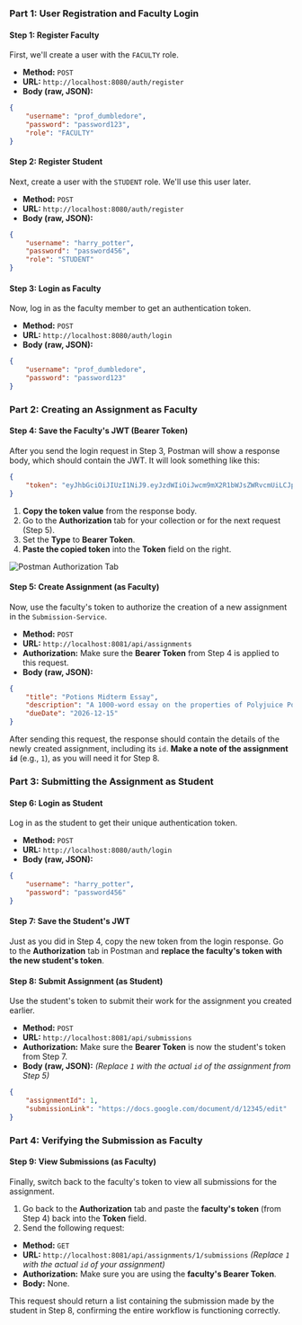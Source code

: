 ### **Part 1: User Registration and Faculty Login**

#### **Step 1: Register Faculty**

First, we'll create a user with the `FACULTY` role.

*   **Method:** `POST`
*   **URL:** `http://localhost:8080/auth/register`
*   **Body (raw, JSON):**

```json
{
    "username": "prof_dumbledore",
    "password": "password123",
    "role": "FACULTY"
}
```

#### **Step 2: Register Student**

Next, create a user with the `STUDENT` role. We'll use this user later.

*   **Method:** `POST`
*   **URL:** `http://localhost:8080/auth/register`
*   **Body (raw, JSON):**

```json
{
    "username": "harry_potter",
    "password": "password456",
    "role": "STUDENT"
}
```

#### **Step 3: Login as Faculty**

Now, log in as the faculty member to get an authentication token.

*   **Method:** `POST`
*   **URL:** `http://localhost:8080/auth/login`
*   **Body (raw, JSON):**

```json
{
    "username": "prof_dumbledore",
    "password": "password123"
}
```

### **Part 2: Creating an Assignment as Faculty**

#### **Step 4: Save the Faculty's JWT (Bearer Token)**

After you send the login request in Step 3, Postman will show a response body, which should contain the JWT. It will look something like this:

```json
{
    "token": "eyJhbGciOiJIUzI1NiJ9.eyJzdWIiOiJwcm9mX2R1bWJsZWRvcmUiLCJpYXQiOjE2N..."
}
```

1.  **Copy the token value** from the response body.
2.  Go to the **Authorization** tab for your collection or for the next request (Step 5).
3.  Set the **Type** to **Bearer Token**.
4.  **Paste the copied token** into the **Token** field on the right.

![Postman Authorization Tab](https://i.imgur.com/your-image-url.png) 

#### **Step 5: Create Assignment (as Faculty)**

Now, use the faculty's token to authorize the creation of a new assignment in the `Submission-Service`.

*   **Method:** `POST`
*   **URL:** `http://localhost:8081/api/assignments`
*   **Authorization:** Make sure the **Bearer Token** from Step 4 is applied to this request.
*   **Body (raw, JSON):**

```json
{
    "title": "Potions Midterm Essay",
    "description": "A 1000-word essay on the properties of Polyjuice Potion.",
    "dueDate": "2026-12-15"
}
```

After sending this request, the response should contain the details of the newly created assignment, including its `id`. **Make a note of the assignment `id`** (e.g., `1`), as you will need it for Step 8.

### **Part 3: Submitting the Assignment as Student**

#### **Step 6: Login as Student**

Log in as the student to get their unique authentication token.

*   **Method:** `POST`
*   **URL:** `http://localhost:8080/auth/login`
*   **Body (raw, JSON):**

```json
{
    "username": "harry_potter",
    "password": "password456"
}
```

#### **Step 7: Save the Student's JWT**

Just as you did in Step 4, copy the new token from the login response. Go to the **Authorization** tab in Postman and **replace the faculty's token with the new student's token**.

#### **Step 8: Submit Assignment (as Student)**

Use the student's token to submit their work for the assignment you created earlier.

*   **Method:** `POST`
*   **URL:** `http://localhost:8081/api/submissions`
*   **Authorization:** Make sure the **Bearer Token** is now the student's token from Step 7.
*   **Body (raw, JSON):**
    *(Replace `1` with the actual `id` of the assignment from Step 5)*

```json
{
    "assignmentId": 1,
    "submissionLink": "https://docs.google.com/document/d/12345/edit"
}
```

### **Part 4: Verifying the Submission as Faculty**

#### **Step 9: View Submissions (as Faculty)**

Finally, switch back to the faculty's token to view all submissions for the assignment.

1.  Go back to the **Authorization** tab and paste the **faculty's token** (from Step 4) back into the **Token** field.
2.  Send the following request:

*   **Method:** `GET`
*   **URL:** `http://localhost:8081/api/assignments/1/submissions`
    *(Replace `1` with the actual `id` of your assignment)*
*   **Authorization:** Make sure you are using the **faculty's Bearer Token**.
*   **Body:** None.

This request should return a list containing the submission made by the student in Step 8, confirming the entire workflow is functioning correctly.
